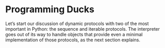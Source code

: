 # Programming Ducks

Let’s start our discussion of dynamic protocols with two of the most important in Python: the sequence and iterable protocols. The interpreter goes out of its way to handle objects that provide even a minimal implementation of those protocols, as the next section explains.